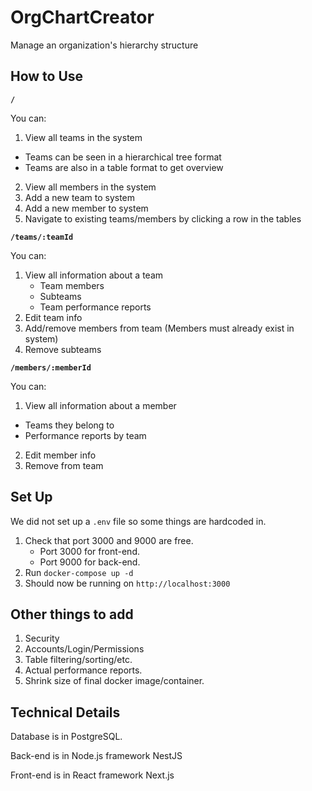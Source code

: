 # OrgChartCreator
Manage an organization's hierarchy structure

## How to Use
**`/`**

You can:
1. View all teams in the system
  - Teams can be seen in a hierarchical tree format
  - Teams are also in a table format to get overview
2. View all members in the system
3. Add a new team to system
4. Add a new member to system
5. Navigate to existing teams/members by clicking a row in the tables

**`/teams/:teamId`**

You can:
1. View all information about a team
   - Team members
   - Subteams
   - Team performance reports
2. Edit team info
3. Add/remove members from team (Members must already exist in system)
4. Remove subteams

**`/members/:memberId`**

You can:
1. View all information about a member
  - Teams they belong to
  - Performance reports by team
2. Edit member info
3. Remove from team

## Set Up
We did not set up a `.env` file so some things are hardcoded in.
1. Check that port 3000 and 9000 are free.
   - Port 3000 for front-end.
   - Port 9000 for back-end.
2. Run `docker-compose up -d`
3. Should now be running on `http://localhost:3000`

## Other things to add
1. Security
2. Accounts/Login/Permissions
3. Table filtering/sorting/etc.
4. Actual performance reports.
5. Shrink size of final docker image/container.

## Technical Details
Database is in PostgreSQL.

Back-end is in Node.js framework NestJS

Front-end is in React framework Next.js